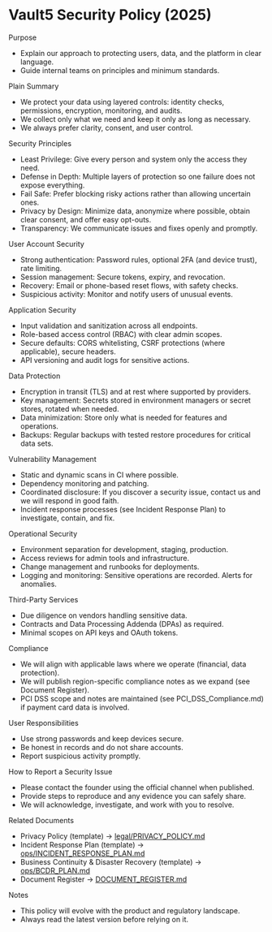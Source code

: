 # Vault5 Security Policy (2025)

Purpose
- Explain our approach to protecting users, data, and the platform in clear language.
- Guide internal teams on principles and minimum standards.

Plain Summary
- We protect your data using layered controls: identity checks, permissions, encryption, monitoring, and audits.
- We collect only what we need and keep it only as long as necessary.
- We always prefer clarity, consent, and user control.

Security Principles
- Least Privilege: Give every person and system only the access they need.
- Defense in Depth: Multiple layers of protection so one failure does not expose everything.
- Fail Safe: Prefer blocking risky actions rather than allowing uncertain ones.
- Privacy by Design: Minimize data, anonymize where possible, obtain clear consent, and offer easy opt-outs.
- Transparency: We communicate issues and fixes openly and promptly.

User Account Security
- Strong authentication: Password rules, optional 2FA (and device trust), rate limiting.
- Session management: Secure tokens, expiry, and revocation.
- Recovery: Email or phone-based reset flows, with safety checks.
- Suspicious activity: Monitor and notify users of unusual events.

Application Security
- Input validation and sanitization across all endpoints.
- Role-based access control (RBAC) with clear admin scopes.
- Secure defaults: CORS whitelisting, CSRF protections (where applicable), secure headers.
- API versioning and audit logs for sensitive actions.

Data Protection
- Encryption in transit (TLS) and at rest where supported by providers.
- Key management: Secrets stored in environment managers or secret stores, rotated when needed.
- Data minimization: Store only what is needed for features and operations.
- Backups: Regular backups with tested restore procedures for critical data sets.

Vulnerability Management
- Static and dynamic scans in CI where possible.
- Dependency monitoring and patching.
- Coordinated disclosure: If you discover a security issue, contact us and we will respond in good faith.
- Incident response processes (see Incident Response Plan) to investigate, contain, and fix.

Operational Security
- Environment separation for development, staging, production.
- Access reviews for admin tools and infrastructure.
- Change management and runbooks for deployments.
- Logging and monitoring: Sensitive operations are recorded. Alerts for anomalies.

Third-Party Services
- Due diligence on vendors handling sensitive data.
- Contracts and Data Processing Addenda (DPAs) as required.
- Minimal scopes on API keys and OAuth tokens.

Compliance
- We will align with applicable laws where we operate (financial, data protection).
- We will publish region-specific compliance notes as we expand (see Document Register).
- PCI DSS scope and notes are maintained (see PCI_DSS_Compliance.md) if payment card data is involved.

User Responsibilities
- Use strong passwords and keep devices secure.
- Be honest in records and do not share accounts.
- Report suspicious activity promptly.

How to Report a Security Issue
- Please contact the founder using the official channel when published.
- Provide steps to reproduce and any evidence you can safely share.
- We will acknowledge, investigate, and work with you to resolve.

Related Documents
- Privacy Policy (template) → [legal/PRIVACY_POLICY.md](./legal/PRIVACY_POLICY.md)
- Incident Response Plan (template) → [ops/INCIDENT_RESPONSE_PLAN.md](./ops/INCIDENT_RESPONSE_PLAN.md)
- Business Continuity & Disaster Recovery (template) → [ops/BCDR_PLAN.md](./ops/BCDR_PLAN.md)
- Document Register → [DOCUMENT_REGISTER.md](./DOCUMENT_REGISTER.md)

Notes
- This policy will evolve with the product and regulatory landscape.
- Always read the latest version before relying on it.